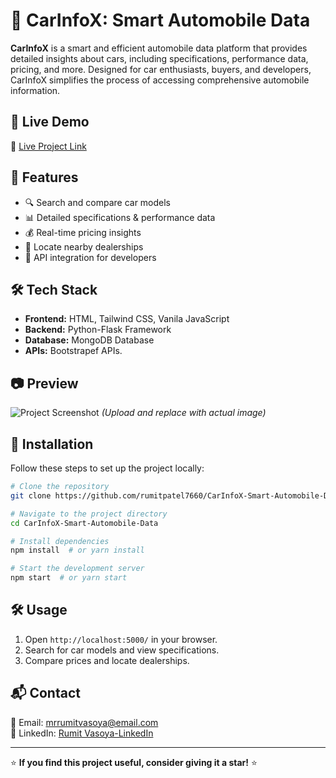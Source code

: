 # 🚗 CarInfoX: Smart Automobile Data

**CarInfoX** is a smart and efficient automobile data platform that provides detailed insights about cars, including specifications, performance data, pricing, and more. Designed for car enthusiasts, buyers, and developers, CarInfoX simplifies the process of accessing comprehensive automobile information.

## 🚀 Live Demo
🔗 [Live Project Link](https://127.0.0.1:5000) 

## 📌 Features
- 🔍 Search and compare car models
- 📊 Detailed specifications & performance data
- 💰 Real-time pricing insights
- 📍 Locate nearby dealerships
- 📡 API integration for developers

## 🛠️ Tech Stack
- **Frontend:** HTML, Tailwind CSS, Vanila JavaScript
- **Backend:** Python-Flask Framework
- **Database:** MongoDB Database 
- **APIs:** Bootstrapef APIs.

## 📷 Preview
![Project Screenshot](https://raw.githubusercontent.com/rumitpatel7660/CarInfoX-Smart-Automobile-Data/main/preview.png) *(Upload and replace with actual image)*

## 📂 Installation
Follow these steps to set up the project locally:

```sh
# Clone the repository
git clone https://github.com/rumitpatel7660/CarInfoX-Smart-Automobile-Data.git

# Navigate to the project directory
cd CarInfoX-Smart-Automobile-Data

# Install dependencies
npm install  # or yarn install

# Start the development server
npm start  # or yarn start
```

## 🛠️ Usage
1. Open `http://localhost:5000/` in your browser.
2. Search for car models and view specifications.
3. Compare prices and locate dealerships.

## 📬 Contact
📧 Email: [mrrumitvasoya@email.com](mailto:mrrumitvasoya@email.com)  
💼 LinkedIn: [Rumit Vasoya-LinkedIn](https://www.linkedin.com/in/rumit-vasoya-03b606281)  

---

⭐ **If you find this project useful, consider giving it a star!** ⭐
